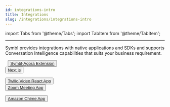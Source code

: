 ```yaml
---
id: integrations-intro
title: Integrations
slug: /integrations/integrations-intro
---
```


import Tabs from '@theme/Tabs';
import TabItem from '@theme/TabItem';

---

Symbl provides integrations with native applications and SDKs and supports Conversation Intelligence capabilities that suits your business requirement. 


&nbsp; 
<button class="button button1"><a href="/integrations/agora-sdk-plugin">Symbl-Agora Extension</a></button><br/>
<button class="button button1"><a href="https://github.com/symblai/nextjs-symblai-demo">Next.js</a></button>
 
<button class="button button2"><a href="/docs/integrations/twilio-video-app">Twilio Video React App</a></button> 
<br/>
<button class="button button3"><a href="https://github.com/symblai/symbl-for-zoom">Zoom Meeting App</a></button>

<button class="button button4"><a href="https://github.com/symblai/symbl-chime-adapter">Amazon Chime App</a></button> 
&nbsp; 
&nbsp; 
&nbsp;

<br/>
<br/>
 
&nbsp; 
&nbsp;
